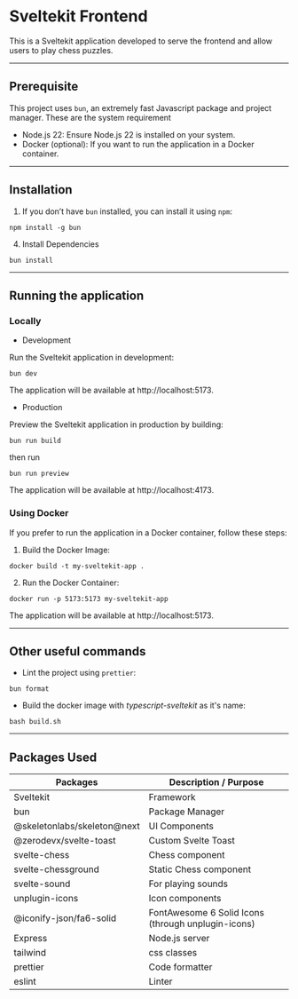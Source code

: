 # Sveltekit Frontend

This is a Sveltekit application developed to serve the frontend and allow users to play chess puzzles.

---

## Prerequisite

This project uses `bun`, an extremely fast Javascript package and project manager.
These are the system requirement

- Node.js 22: Ensure Node.js 22 is installed on your system.
- Docker (optional): If you want to run the application in a Docker container.

---

## Installation

1. If you don’t have `bun` installed, you can install it using `npm`:

```commandline
npm install -g bun
```

4. Install Dependencies

```commandline
bun install
```

---

## Running the application

### Locally

- Development

Run the Sveltekit application in development:

```commandline
bun dev
```

The application will be available at http://localhost:5173.

- Production

Preview the Sveltekit application in production by building:

```commandline
bun run build
```

then run

```commandline
bun run preview
```

The application will be available at http://localhost:4173.

### Using Docker

If you prefer to run the application in a Docker container, follow these steps:

1. Build the Docker Image:

```commandline
docker build -t my-sveltekit-app .
```

2. Run the Docker Container:

```commandline
docker run -p 5173:5173 my-sveltekit-app
```

The application will be available at http://localhost:5173.

---

## Other useful commands

- Lint the project using `prettier`:

```commandline
bun format
```

- Build the docker image with _typescript-sveltekit_ as it's name:

```commandline
bash build.sh
```

---

## Packages Used

| Packages                    | Description / Purpose                              |
|-----------------------------|----------------------------------------------------|
| Sveltekit                   | Framework                                          |
| bun                         | Package Manager                                    |
| @skeletonlabs/skeleton@next | UI Components                                      |
| @zerodevx/svelte-toast      | Custom Svelte Toast                                |
| svelte-chess                | Chess component                                    |
| svelte-chessground          | Static Chess component                             |
| svelte-sound                | For playing sounds                                 |
| unplugin-icons              | Icon components                                    |
| @iconify-json/fa6-solid     | FontAwesome 6 Solid Icons (through unplugin-icons) |
| Express                     | Node.js server                                     |
| tailwind                    | css classes                                        |
| prettier                    | Code formatter                                     |
| eslint                      | Linter                                             |
